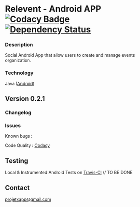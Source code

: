 Relevent - Android APP [![Codacy Badge](https://api.codacy.com/project/badge/Grade/464039e29eb04025aa5495982e0f0165)](https://www.codacy.com/app/paul.bouquet/ProjetX?utm_source=github.com&utm_medium=referral&utm_content=Herklos/ProjetX&utm_campaign=badger) [![Dependency Status](https://www.versioneye.com/user/projects/599362ac0fb24f15c6a4f7c9/badge.svg?style=flat-square)](https://www.versioneye.com/user/projects/599362ac0fb24f15c6a4f7c9)
============================
### Description
Social Android App that allow users to create and manage events organization.  <br>

### Technology
Java ([Android](https://developer.android.com))<br>

Version 0.2.1
------------
### Changelog


### Issues
Known bugs  :<br>

Code Quality : [Codacy](https://www.codacy.com/app/paul.bouquet/ProjetX)<br>

Testing
------------
Local & Instrumented Android Tests on [Travis-CI](https://travis-ci.org/Herklos/ProjetX) // TO BE DONE <br>

Contact
------------
projetxapp@gmail.com
